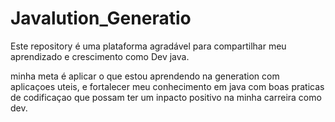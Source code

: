 # Javalution_Generatio
Este repository é uma plataforma agradável para compartilhar meu aprendizado e crescimento como Dev java.

minha meta é aplicar o que estou aprendendo na generation com aplicaçoes uteis,
e fortalecer meu conhecimento em java com boas praticas de codificaçao 
que possam ter um inpacto positivo na minha carreira como dev.
